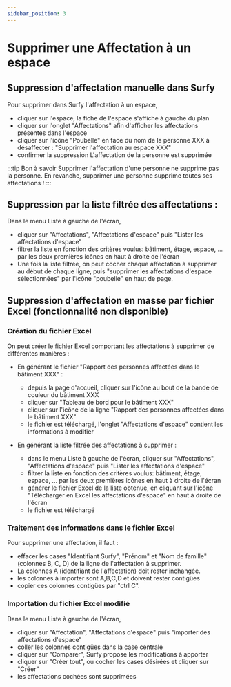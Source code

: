 ```yaml
---
sidebar_position: 3
---
```


# Supprimer une Affectation à un espace

## Suppression d'affectation manuelle dans Surfy

Pour supprimer dans Surfy l'affectation à un espace,

-   cliquer sur l'espace, la fiche de l'espace s'affiche à gauche du plan
-   cliquer sur l'onglet "Affectations" afin d'afficher les affectations présentes dans l'espace
-   cliquer sur l'icône "Poubelle" en face du nom de la personne XXX à désaffecter : "Supprimer l'affectation au espace XXX"
-   confirmer la suppression
L'affectation de la personne est supprimée

:::tip Bon à savoir
Supprimer l'affectation d'une personne ne supprime pas la personne. En revanche, supprimer une personne supprime toutes ses affectations !
:::

## Suppression par la liste filtrée des affectations :

Dans le menu Liste à gauche de l'écran,

-   cliquer sur "Affectations", "Affectations d'espace" puis "Lister les affectations d'espace"
-   filtrer la liste en fonction des critères voulus: bâtiment, étage, espace, ... par les deux premières icônes en haut à droite de l'écran
-   Une fois la liste filtrée, on peut cocher chaque affectation à supprimer au début de chaque ligne, puis "supprimer les affectations d'espace sélectionnées" par l'icône "poubelle" en haut de page.


## Suppression d'affectation en masse par fichier Excel (fonctionnalité non disponible)


### Création du fichier Excel

On peut créer le fichier Excel comportant les affectations à supprimer de différentes manières :

-   En générant le fichier "Rapport des personnes affectées dans le bâtiment XXX" : 
    -   depuis la page d'accueil, cliquer sur l'icône au bout de la bande de couleur du bâtiment XXX
    -   cliquer sur "Tableau de bord pour le bâtiment XXX"
    -   cliquer sur l'icône de la ligne "Rapport des personnes affectées dans le bâtiment XXX" 
    -   le fichier est téléchargé, l'onglet "Affectations d'espace" contient les informations à modifier

-   En générant la liste filtrée des affectations à supprimer :

    -   dans le menu Liste à gauche de l'écran, cliquer sur "Affectations", "Affectations d'espace" puis "Lister les affectations d'espace"
    -   filtrer la liste en fonction des critères voulus: bâtiment, étage, espace, ... par les deux premières icônes en haut à droite de l'écran
    -   générer le fichier Excel de la liste obtenue, en cliquant sur l'icône "Télécharger en Excel les affectations d'espace" en haut à droite de l'écran
    -   le fichier est téléchargé


### Traitement des informations dans le fichier Excel

Pour supprimer une affectation, il faut :

-   effacer les cases "Identifiant Surfy", "Prénom" et "Nom de famille" (colonnes B, C, D) de la ligne de l'affectation à supprimer.
-   La colonnes A (identifiant de l'affectation) doit rester inchangée.
-   les colonnes à importer sont A,B,C,D et doivent rester contigües
-   copier ces colonnes contigües par "ctrl C".


### Importation du fichier Excel modifié

Dans le menu Liste à gauche de l'écran,

-   cliquer sur "Affectation", "Affectations d'espace" puis "importer des affectations d'espace"
-   coller les colonnes contigües dans la case centrale
-   cliquer sur "Comparer", Surfy propose les modifications à apporter
-   cliquer sur "Créer tout", ou cocher les cases désirées et cliquer sur "Créer"
-   les affectations cochées sont supprimées
